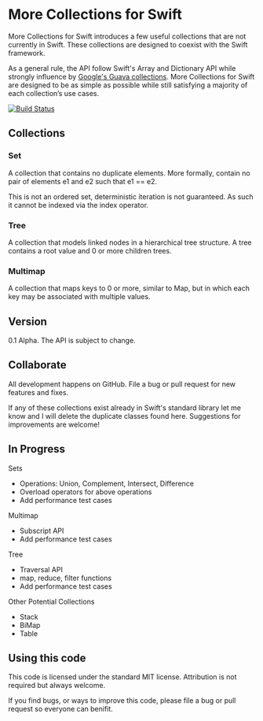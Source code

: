 More Collections for Swift
=============

More Collections for Swift introduces a few useful collections that are not currently in Swift. These collections are designed to coexist with the Swift framework.

As a general rule, the API follow Swift's Array and Dictionary API while strongly influence by [Google's Guava collections](https://code.google.com/p/guava-libraries/wiki/GuavaExplained).   More Collections for Swift are designed to be as simple as possible while still satisfying a majority of each collection’s use cases.

[![Build Status](https://travis-ci.org/jbulat/Swift-Collections.svg?branch=master)](https://travis-ci.org/jbulat/Swift-Collections)

## Collections

### Set
A collection that contains no duplicate elements.  More formally, contain no pair of elements e1 and e2 such that e1 == e2.

This is not an ordered set, deterministic iteration is not guaranteed.  As such it cannot be indexed via the index operator.

### Tree
A collection that models linked nodes in a hierarchical tree structure.  A tree contains a root value and 0 or more children trees.

### Multimap
A collection that maps keys to 0 or more, similar to Map, but in which each key may be associated with multiple values.

## Version

0.1 Alpha.  The API is subject to change.   

## Collaborate

All development happens on GitHub.  File a bug or pull request for new features and fixes.  

If any of these collections exist already in Swift's standard library let me know and I will delete the duplicate classes found here.  Suggestions for improvements are welcome!

## In Progress

Sets
- Operations: Union, Complement, Intersect, Difference
- Overload operators for above operations
- Add performance test cases

Multimap
- Subscript API
- Add performance test cases

Tree
- Traversal API
- map, reduce, filter functions
- Add performance test cases

Other Potential Collections
- Stack
- BiMap
- Table

## Using this code

This code is licensed under the standard MIT license.  Attribution is not required but always welcome.

If you find bugs, or ways to improve this code, please file a bug or pull request so everyone can benifit.